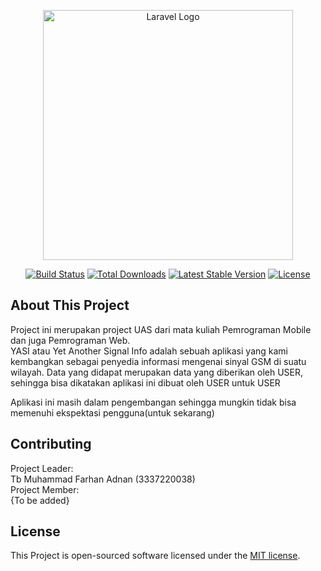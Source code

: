 <p align="center"><a href="https://laravel.com" target="_blank"><img src="https://raw.githubusercontent.com/laravel/art/master/logo-lockup/5%20SVG/2%20CMYK/1%20Full%20Color/laravel-logolockup-cmyk-red.svg" width="400" alt="Laravel Logo"></a></p>

<p align="center">
<a href="https://github.com/laravel/framework/actions"><img src="https://github.com/laravel/framework/workflows/tests/badge.svg" alt="Build Status"></a>
<a href="https://packagist.org/packages/laravel/framework"><img src="https://img.shields.io/packagist/dt/laravel/framework" alt="Total Downloads"></a>
<a href="https://packagist.org/packages/laravel/framework"><img src="https://img.shields.io/packagist/v/laravel/framework" alt="Latest Stable Version"></a>
<a href="https://packagist.org/packages/laravel/framework"><img src="https://img.shields.io/packagist/l/laravel/framework" alt="License"></a>
</p>

## About This Project

Project ini merupakan project UAS dari mata kuliah Pemrograman Mobile dan juga Pemrograman Web.</br>
YASI atau Yet Another Signal Info adalah sebuah aplikasi yang kami kembangkan sebagai penyedia informasi mengenai sinyal GSM di suatu wilayah. Data yang didapat merupakan data yang diberikan oleh USER, sehingga bisa dikatakan aplikasi ini dibuat oleh USER untuk USER</br>

Aplikasi ini masih dalam pengembangan sehingga mungkin tidak bisa memenuhi ekspektasi pengguna(untuk sekarang)

## Contributing

Project Leader:</br>
Tb Muhammad Farhan Adnan (3337220038)</br>
Project Member:</br>
{To be added}

## License

This Project is open-sourced software licensed under the [MIT license](https://opensource.org/licenses/MIT).
